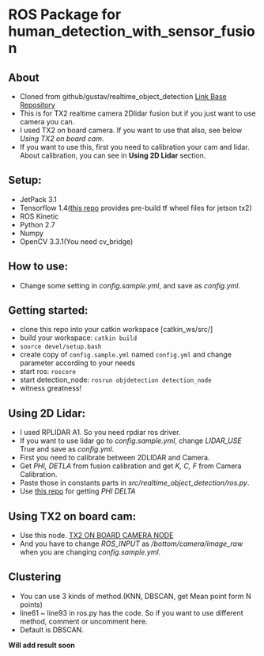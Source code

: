 # ROS Package for human_detection_with_sensor_fusion

## About
- Cloned from github/gustav/realtime_object_detection [Link Base Repository](https://github.com/GustavZ/realtime_object_detection)
- This is for TX2 realtime camera 2Dlidar fusion but if you just want to use camera you can.
- I used TX2 on board camera. If you want to use that also, see below *Using TX2 on board cam*.
- If you want to use this, first you need to calibration your cam and lidar. About calibration, you can see in **Using 2D Lidar** section.

## Setup:
- JetPack 3.1
- Tensorflow 1.4([this repo](https://github.com/peterlee0127/tensorflow-nvJetson) provides pre-build tf wheel files for jetson tx2)
- ROS Kinetic
- Python 2.7
- Numpy
- OpenCV 3.3.1(You need cv_bridge)

## How to use:
- Change some setting in *config.sample.yml*, and save as *config.yml*.

## Getting started:
- clone this repo into your catkin workspace [catkin_ws/src/]
- build your workspace: `catkin build`
- `source devel/setup.bash`
- create copy of `config.sample.yml` named `config.yml` and change parameter according to your needs
- start ros: `roscore`
- start detection_node: `rosrun objdetection detection_node`
- witness greatness!

## Using 2D Lidar:
- I used RPLIDAR A1. So you need rpdiar ros driver.
- If you want to use lidar go to *config.sample.yml*, change *LIDAR_USE* True and save as *config.yml*.
- First you need to calibrate between 2DLIDAR and Camera.
- Get *PHI, DETLA* from fusion calibration and get  *K, C, F* from Camera Calibration.
- Paste those in constants parts in *src/realtime_object_detection/ros.py*.
- Use [this repo](https://github.com/4artit/2D-Lidar_Camera_Calibration) for getting *PHI DELTA*

## Using TX2 on board cam:
- Use this node. [TX2 ON BOARD CAMERA NODE](https://github.com/zhuhaijun753/TX2_on_board_cam)
- And you have to change *ROS_INPUT* as */bottom/camera/image_raw* when you are changing *config.sample.yml*.

## Clustering
- You can use 3 kinds of method.(KNN, DBSCAN, get Mean point form N points)
- line61 ~ line93 in ros.py has the code. So if you want to use different method, comment or uncomment here.
- Default is DBSCAN.



**Will add result soon**

